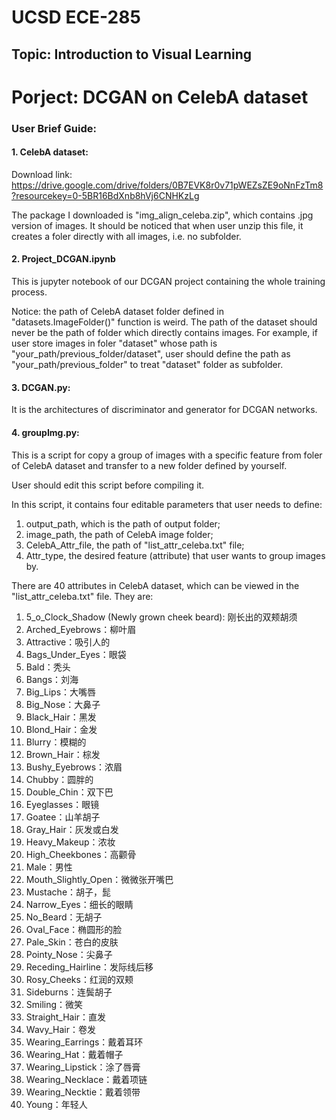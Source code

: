 # UCSD ECE-285
## Topic: Introduction to Visual Learning


# Porject: DCGAN on CelebA dataset
### User Brief Guide:
#### 1. CelebA dataset: 
Download link: https://drive.google.com/drive/folders/0B7EVK8r0v71pWEZsZE9oNnFzTm8?resourcekey=0-5BR16BdXnb8hVj6CNHKzLg

The package I downloaded is "img_align_celeba.zip", which contains .jpg version of images. It should be noticed that when user unzip this file, it creates a foler directly with all images, i.e. no subfolder.

#### 2. Project_DCGAN.ipynb
This is jupyter notebook of our DCGAN project containing the whole training process. 

Notice: the path of CelebA dataset folder defined in "datasets.ImageFolder()" function is weird. The path of the dataset should never be the path of folder which directly contains images. For example, if user store images in foler "dataset" whose path is "your_path/previous_folder/dataset", user should define the path as "your_path/previous_folder" to treat "dataset" folder as subfolder.

#### 3. DCGAN.py:
It is the architectures of discriminator and generator for DCGAN networks. 

#### 4. groupImg.py:
This is a script for copy a group of images with a specific feature from foler of CelebA dataset and transfer to a new folder defined by yourself.

User should edit this script before compiling it.

In this script, it contains four editable parameters that user needs to define: 
1) output_path, which is the path of output folder; 
2) image_path, the path of CelebA image folder;
3) CelebA_Attr_file, the path of "list_attr_celeba.txt" file;
4) Attr_type, the desired feature (attribute) that user wants to group images by. 

There are 40 attributes in CelebA dataset, which can be viewed in the "list_attr_celeba.txt" file. They are:
1) 5_o_Clock_Shadow (Newly grown cheek beard): 刚长出的双颊胡须
2) Arched_Eyebrows：柳叶眉
3) Attractive：吸引人的
4) Bags_Under_Eyes：眼袋
5) Bald：秃头
6) Bangs：刘海
7) Big_Lips：大嘴唇
8) Big_Nose：大鼻子
9) Black_Hair：黑发
10) Blond_Hair：金发
11) Blurry：模糊的
12) Brown_Hair：棕发
13) Bushy_Eyebrows：浓眉
14) Chubby：圆胖的
15) Double_Chin：双下巴
16) Eyeglasses：眼镜
17) Goatee：山羊胡子
18) Gray_Hair：灰发或白发
19) Heavy_Makeup：浓妆
20) High_Cheekbones：高颧骨
21) Male：男性
22) Mouth_Slightly_Open：微微张开嘴巴
23) Mustache：胡子，髭
24) Narrow_Eyes：细长的眼睛
25) No_Beard：无胡子
26) Oval_Face：椭圆形的脸
27) Pale_Skin：苍白的皮肤
28) Pointy_Nose：尖鼻子
29) Receding_Hairline：发际线后移
30) Rosy_Cheeks：红润的双颊
31) Sideburns：连鬓胡子
32) Smiling：微笑
33) Straight_Hair：直发
34) Wavy_Hair：卷发
35) Wearing_Earrings：戴着耳环
36) Wearing_Hat：戴着帽子
37) Wearing_Lipstick：涂了唇膏
38) Wearing_Necklace：戴着项链
39) Wearing_Necktie：戴着领带
40) Young：年轻人

